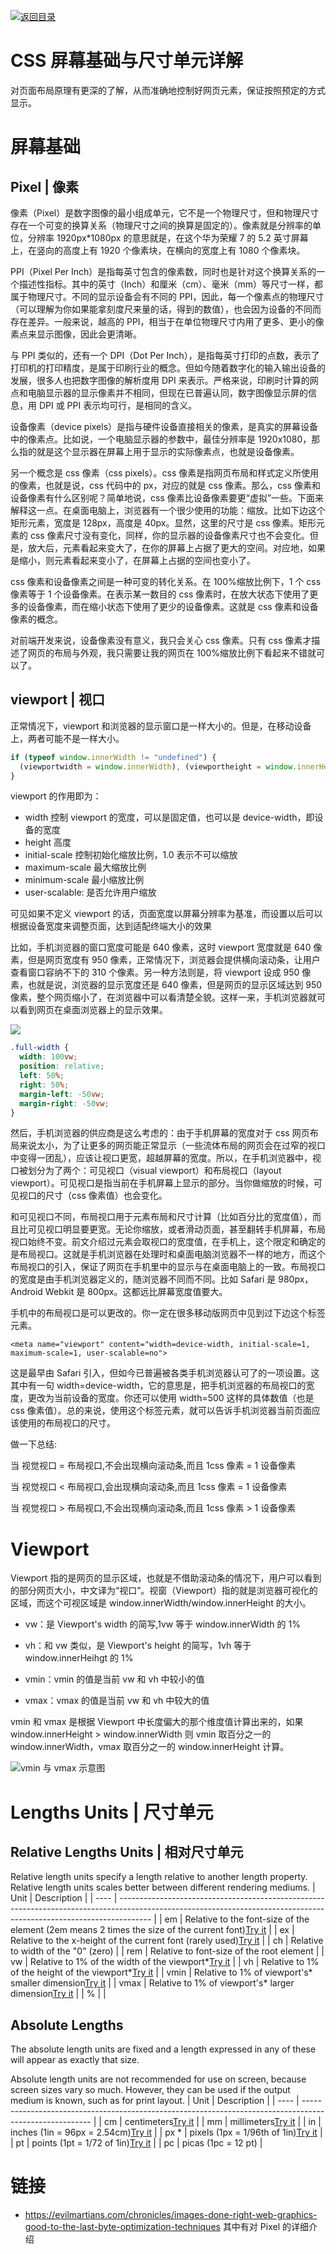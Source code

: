 [![返回目录](https://i.postimg.cc/50XLzC7C/image.png)](https://github.com/wx-chevalier/Web-Series)

# CSS 屏幕基础与尺寸单元详解

对页面布局原理有更深的了解，从而准确地控制好网页元素，保证按照预定的方式显示。

# 屏幕基础

## Pixel | 像素

像素（Pixel）是数字图像的最小组成单元，它不是一个物理尺寸，但和物理尺寸存在一个可变的换算关系（物理尺寸之间的换算是固定的）。像素就是分辨率的单位，分辨率 1920px\*1080px 的意思就是，在这个华为荣耀 7 的 5.2 英寸屏幕上，在竖向的高度上有 1920 个像素块，在横向的宽度上有 1080 个像素块。

PPI（Pixel Per Inch）是指每英寸包含的像素数，同时也是针对这个换算关系的一个描述性指标。其中的英寸（Inch）和厘米（cm）、毫米（mm）等尺寸一样，都属于物理尺寸。不同的显示设备会有不同的 PPI，因此，每一个像素点的物理尺寸（可以理解为你如果能拿刻度尺来量的话，得到的数值），也会因为设备的不同而存在差异。一般来说，越高的 PPI，相当于在单位物理尺寸内用了更多、更小的像素点来显示图像，因此会更清晰。

与 PPI 类似的，还有一个 DPI（Dot Per Inch），是指每英寸打印的点数，表示了打印机的打印精度，是属于印刷行业的概念。但如今随着数字化的输入输出设备的发展，很多人也把数字图像的解析度用 DPI 来表示。严格来说，印刷时计算的网点和电脑显示器的显示像素并不相同，但现在已普遍认同，数字图像显示屏的信息，用 DPI 或 PPI 表示均可行，是相同的含义。

设备像素（device pixels）是指与硬件设备直接相关的像素，是真实的屏幕设备中的像素点。比如说，一个电脑显示器的参数中，最佳分辨率是 1920x1080，那么指的就是这个显示器在屏幕上用于显示的实际像素点，也就是设备像素。

另一个概念是 css 像素（css pixels）。css 像素是指网页布局和样式定义所使用的像素，也就是说，css 代码中的 px，对应的就是 css 像素。那么，css 像素和设备像素有什么区别呢？简单地说，css 像素比设备像素要更“虚拟”一些。下面来解释这一点。在桌面电脑上，浏览器有一个很少使用的功能：缩放。比如下边这个矩形元素，宽度是 128px，高度是 40px。显然，这里的尺寸是 css 像素。矩形元素的 css 像素尺寸没有变化，同样，你的显示器的设备像素尺寸也不会变化。但是，放大后，元素看起来变大了，在你的屏幕上占据了更大的空间。对应地，如果是缩小，则元素看起来变小了，在屏幕上占据的空间也变小了。

css 像素和设备像素之间是一种可变的转化关系。在 100%缩放比例下，1 个 css 像素等于 1 个设备像素。在表示某一数目的 css 像素时，在放大状态下使用了更多的设备像素，而在缩小状态下使用了更少的设备像素。这就是 css 像素和设备像素的概念。

对前端开发来说，设备像素没有意义，我只会关心 css 像素。只有 css 像素才描述了网页的布局与外观，我只需要让我的网页在 100%缩放比例下看起来不错就可以了。

## viewport | 视口

正常情况下，viewport 和浏览器的显示窗口是一样大小的。但是，在移动设备上，两者可能不是一样大小。

```js
if (typeof window.innerWidth != "undefined") {
  (viewportwidth = window.innerWidth), (viewportheight = window.innerHeight);
}
```

viewport 的作用即为：

- width 控制 viewport 的宽度，可以是固定值，也可以是 device-width，即设备的宽度
- height 高度
- initial-scale 控制初始化缩放比例，1.0 表示不可以缩放
- maximum-scale 最大缩放比例
- minimum-scale 最小缩放比例
- user-scalable: 是否允许用户缩放

可见如果不定义 viewport 的话，页面宽度以屏幕分辨率为基准，而设置以后可以根据设备宽度来调整页面，达到适配终端大小的效果

比如，手机浏览器的窗口宽度可能是 640 像素，这时 viewport 宽度就是 640 像素，但是网页宽度有 950 像素，正常情况下，浏览器会提供横向滚动条，让用户查看窗口容纳不下的 310 个像素。另一种方法则是，将 viewport 设成 950 像素，也就是说，浏览器的显示宽度还是 640 像素，但是网页的显示区域达到 950 像素，整个网页缩小了，在浏览器中可以看清楚全貌。这样一来，手机浏览器就可以看到网页在桌面浏览器上的显示效果。

![](https://cdn.css-tricks.com/wp-content/uploads/2014/05/vw.gif)

```css
.full-width {
  width: 100vw;
  position: relative;
  left: 50%;
  right: 50%;
  margin-left: -50vw;
  margin-right: -50vw;
}
```

然后，手机浏览器的供应商是这么考虑的：由于手机屏幕的宽度对于 css 网页布局来说太小，为了让更多的网页能正常显示（一些流体布局的网页会在过窄的视口中变得一团乱），应该让视口更宽，超越屏幕的宽度。所以，在手机浏览器中，视口被划分为了两个：可见视口（visual viewport）和布局视口（layout viewport）。可见视口是指当前在手机屏幕上显示的部分。当你做缩放的时候，可见视口的尺寸（css 像素值）也会变化。

和可见视口不同，布局视口用于元素布局和尺寸计算（比如百分比的宽度值），而且比可见视口明显要更宽。无论你缩放，或者滑动页面，甚至翻转手机屏幕，布局视口始终不变。前文介绍过<html>元素会取视口的宽度值，在手机上，这个限定和确定<html>的是布局视口。这就是手机浏览器在处理时和桌面电脑浏览器不一样的地方，而这个布局视口的引入，保证了网页在手机里中的显示与在桌面电脑上的一致。布局视口的宽度是由手机浏览器定义的，随浏览器不同而不同。比如 Safari 是 980px，Android Webkit 是 800px。这都远比屏幕宽度值要大。

手机中的布局视口是可以更改的。你一定在很多移动版网页中见到过下边这个<meta>标签元素。

```
<meta name="viewport" content="width=device-width, initial-scale=1, maximum-scale=1, user-scalable=no">
```

这是最早由 Safari 引入，但如今已普遍被各类手机浏览器认可了的一项设置。这其中有一句 width=device-width，它的意思是，把手机浏览器的布局视口的宽度，更改为当前设备的宽度。你还可以使用 width=500 这样的具体数值（也是 css 像素值）。总的来说，使用这个<meta>标签元素，就可以告诉手机浏览器当前页面应该使用的布局视口的尺寸。

做一下总结:

当 视觉视口 = 布局视口,不会出现横向滚动条,而且 1css 像素 = 1 设备像素

当 视觉视口 < 布局视口,会出现横向滚动条,而且 1css 像素 = 1 设备像素

当 视觉视口 > 布局视口,不会出现横向滚动条,而且 1css 像素 > 1 设备像素

# Viewport

Viewport 指的是网页的显示区域，也就是不借助滚动条的情况下，用户可以看到的部分网页大小，中文译为“视口”。视窗（Viewport）指的就是浏览器可视化的区域，而这个可视区域是 window.innerWidth/window.innerHeight 的大小。

- vw：是 Viewport's width 的简写,1vw 等于 window.innerWidth 的 1%

- vh：和 vw 类似，是 Viewport's height 的简写，1vh 等于 window.innerHeihgt 的 1%

- vmin：vmin 的值是当前 vw 和 vh 中较小的值

- vmax：vmax 的值是当前 vw 和 vh 中较大的值

vmin 和 vmax 是根据 Viewport 中长度偏大的那个维度值计算出来的，如果 window.innerHeight > window.innerWidth 则 vmin 取百分之一的 window.innerWidth，vmax 取百分之一的 window.innerHeight 计算。

![vmin 与 vmax 示意图](https://s2.ax1x.com/2019/11/27/QC5Hvq.png)

# Lengths Units | 尺寸单元

## Relative Lengths Units | 相对尺寸单元

Relative length units specify a length relative to another length property. Relative length units scales better between different rendering mediums.
| Unit | Description |
| ---- | -------------------------------------------------------------------------------------------------------------------------------------------------------------------- |
| em | Relative to the font-size of the element (2em means 2 times the size of the current font)[Try it](http://www.w3schools.com/cssref/tryit.asp?filename=trycss_unit_em) |
| ex | Relative to the x-height of the current font (rarely used)[Try it](http://www.w3schools.com/cssref/tryit.asp?filename=trycss_unit_ex) |
| ch | Relative to width of the "0" (zero) |
| rem | Relative to font-size of the root element |
| vw | Relative to 1% of the width of the viewport*[Try it](http://www.w3schools.com/cssref/tryit.asp?filename=trycss_unit_vw) |
| vh | Relative to 1% of the height of the viewport*[Try it](http://www.w3schools.com/cssref/tryit.asp?filename=trycss_unit_vh) |
| vmin | Relative to 1% of viewport's* smaller dimension[Try it](http://www.w3schools.com/cssref/tryit.asp?filename=trycss_unit_vmin) |
| vmax | Relative to 1% of viewport's* larger dimension[Try it](http://www.w3schools.com/cssref/tryit.asp?filename=trycss_unit_vmax) |
| % | |

## Absolute Lengths

The absolute length units are fixed and a length expressed in any of these will appear as exactly that size.

Absolute length units are not recommended for use on screen, because screen sizes vary so much. However, they can be used if the output medium is known, such as for print layout.
| Unit | Description |
| ---- | ------------------------------------------------------------------------------------------------------- |
| cm | centimeters[Try it](http://www.w3schools.com/cssref/tryit.asp?filename=trycss_unit_cm) |
| mm | millimeters[Try it](http://www.w3schools.com/cssref/tryit.asp?filename=trycss_unit_mm) |
| in | inches (1in = 96px = 2.54cm)[Try it](http://www.w3schools.com/cssref/tryit.asp?filename=trycss_unit_in) |
| px \* | pixels (1px = 1/96th of 1in)[Try it](http://www.w3schools.com/cssref/tryit.asp?filename=trycss_unit_px) |
| pt | points (1pt = 1/72 of 1in)[Try it](http://www.w3schools.com/cssref/tryit.asp?filename=trycss_unit_pt) |
| pc | picas (1pc = 12 pt) |

# 链接

- https://evilmartians.com/chronicles/images-done-right-web-graphics-good-to-the-last-byte-optimization-techniques 其中有对 Pixel 的详细介绍
